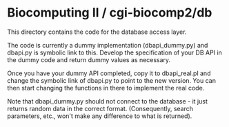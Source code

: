 Biocomputing II / cgi-biocomp2/db
=================================

This directory contains the code for the database access layer.

The code is currently a dummy implementation (dbapi_dummy.py) and
dbapi.py is symbolic link to this. Develop the specification of your
DB API in the dummy code and return dummy values as necessary.

Once you have your dummy API completed, copy it to dbapi_real.pl and
change the symbolic link of dbapi.py to point to the new version. You
can then start changing the functions in there to implement the real
code.

Note that dbapi_dummy.py should not connect to the database - it just
returns random data in the correct format. (Consequently, search
parameters, etc., won't make any difference to what is returned).
